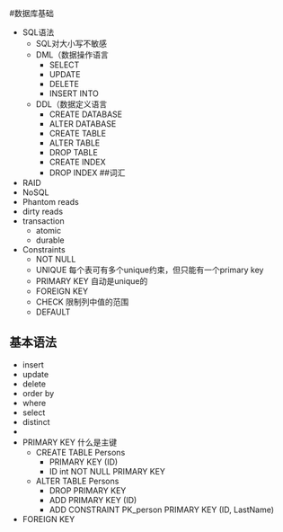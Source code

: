 #数据库基础
+ SQL语法
    + SQL对大小写不敏感
    + DML（数据操作语言
        + SELECT
        + UPDATE
        + DELETE
        + INSERT INTO
    + DDL（数据定义语言
        + CREATE DATABASE
        + ALTER DATABASE
        + CREATE TABLE
        + ALTER TABLE
        + DROP TABLE
        + CREATE INDEX
        + DROP INDEX
##词汇
+ RAID
+ NoSQL
+ Phantom reads
+ dirty reads
+ transaction
    + atomic
    + durable
+ Constraints
    + NOT NULL
    + UNIQUE 每个表可有多个unique约束，但只能有一个primary key 
    + PRIMARY KEY 自动是unique的
    + FOREIGN KEY
    + CHECK 限制列中值的范围
    + DEFAULT
## 基本语法
+ insert
+ update
+ delete
+ order by
+ where
+ select
+ distinct
+ 
+ PRIMARY KEY
    什么是主键
    + CREATE TABLE Persons 
        + PRIMARY KEY (ID)
        + ID int NOT NULL PRIMARY KEY
    + ALTER TABLE Persons
        + DROP PRIMARY KEY
        + ADD PRIMARY KEY (ID)
        + ADD CONSTRAINT PK_person PRIMARY KEY (ID, LastName)
+ FOREIGN KEY